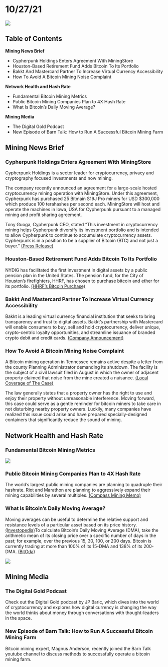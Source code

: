# 10/27/21

![](https://miningstore.com/wp-content/uploads/2021/10/Cypherphunk-1024x672.jpg)

## **Table of Contents**

**Mining News Brief**

* Cypherpunk Holdings Enters Agreement With MiningStore
* Houston-Based Retirement Fund Adds Bitcoin To Its Portfolio
* Bakkt And Mastercard Partner To Increase Virtual Currency Accessibility
* How To Avoid A Bitcoin Mining Noise Complaint

**Network Health and Hash Rate**

* Fundamental Bitcoin Mining Metrics
* Public Bitcoin Mining Companies Plan to 4X Hash Rate
* What Is Bitcoin’s Daily Moving Average?

**Mining Media**

* The Digital Gold Podcast
* New Episode of Barn Talk: How to Run A Successful Bitcoin Mining Farm

## Mining News Brief

### **Cypherpunk Holdings Enters Agreement With MiningStore**

Cypherpunk Holdings is a sector leader for cryptocurrency, privacy and cryptography focused investments and now mining.

The company recently announced an agreement for a large-scale hosted cryptocurrency mining operation with MiningStore. Under this agreement, Cypherpunk has purchased 25 Bitmain S19J Pro miners for USD $300,000 which produce 100 terahashes per second each. MiningStore will host and operate the machines in Iowa, USA for Cypherpunk pursuant to a managed mining and profit sharing agreement.

Tony Guoga, Cypherpunk CEO, stated “This investment in cryptocurrency mining helps Cypherpunk diversify its investment portfolio and is intended to allow Cypherpunk to continue to accumulate cryptocurrency assets. Cypherpunk is in a position to be a supplier of Bitcoin (BTC) and not just a buyer.” [(Press Release)](https://www.newsfilecorp.com/release/100481/Cypherpunk-Announces-Agreement-with-MiningStore)

### Houston-Based Retirement Fund Adds Bitcoin To Its Portfolio

NYDIG has facilitated the first investment in digital assets by a public pension plan in the United States. The pension fund, for the City of Houston’s firefighters, HHRF, has chosen to purchase bitcoin and ether for its portfolio. [(HHRF’s Bitcoin Purchase)](https://www.prnewswire.com/news-releases/houston-firefighters-relief-and-retirement-fund-announces-bitcoin-purchase-301405769.html)&#x20;

### Bakkt And Mastercard Partner To Increase Virtual Currency Accessibility

Bakkt is a leading virtual currency financial institution that seeks to bring transparency and trust to digital assets. Bakkt’s partnership with Mastercard will enable consumers to buy, sell and hold cryptocurrency, deliver unique, crypto-centric loyalty opportunities, and streamline issuance of branded crypto debit and credit cards. [(Company Announcement)](https://www.linkedin.com/posts/bakkt\_cryptocurrency-loyalty-rewards-activity-6858397039739441152-KA6X/)

### How To Avoid A Bitcoin Mining Noise Complaint

A Bitcoin mining operation in Tennessee remains active despite a letter from the county Planning Administrator demanding its shutdown. The facility is the subject of a civil lawsuit filed in August in which the owner of adjacent property claimed that noise from the mine created a nuisance. [(Local Coverage of The Case)](https://www.wjhl.com/news/investigations/neighbor-files-lawsuit-against-bitcoin-mine-operator-emails-show-county-official-opened-door-for-mine-shutdown-in-june/)

The law generally states that a property owner has the right to use and enjoy their property without unreasonable interference. Moving forward, this case could serve as a gentle reminder for bitcoin miners to take care in not disturbing nearby property owners. Luckily, many companies have realized this issue could arise and have prepared specially-designed containers that significantly reduce the sound of mining.

## Network Health and Hash Rate

### **Fundamental Bitcoin Mining Metrics**

![](https://miningstore.com/wp-content/uploads/2021/10/1-10-27-21.png)

### Public Bitcoin Mining Companies Plan to 4X Hash Rate

The world’s largest public mining companies are planning to quadruple their hashrate. Riot and Marathon are planning to aggressively expand their mining capabilities by several multiples. [(Compass Mining Memo)](https://twitter.com/miningmemo/status/1451580497184923663?s=10)

### What Is Bitcoin’s Daily Moving Average?

Moving averages can be useful to determine the relative support and resistance levels of a particular asset based on its price history. [(Investopedia)](https://www.investopedia.com/terms/m/movingaverage.asp)To calculate Bitcoin’s Daily Moving Average (DMA),  take the arithmetic mean of its closing price over a specific number of days in the past; for example, over the previous 15, 30, 100, or 200 days. Bitcoin is currently trading at more than 100% of its 15-DMA and 138% of its 200-DMA. [(BitOda)](https://www.bitooda.io/public-files/Crypto%20Analytics%2010\_22\_21.pdf)

![](https://miningstore.com/wp-content/uploads/2021/10/3-10-27-21.png)

## Mining Media

### **The Digital Gold Podcast**

Check out the Digital Gold podcast by JP Baric, which dives into the world of cryptocurrency and explores how digital currency is changing the way the world thinks about money through conversations with thought-leaders in the space.&#x20;

### **New Episode of Barn Talk: How to Run A Successful Bitcoin Mining Farm**

Bitcoin mining expert, ​Magnus Anderson, recently joined the Barn Talk youtube channel to discuss methods to successfully operate a bitcoin mining farm.&#x20;
